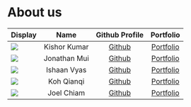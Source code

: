 # About us

Display | Name | Github Profile | Portfolio 
--------|:----:|:--------------:|:---------:
![](https://via.placeholder.com/100.png?text=Photo) | Kishor Kumar | [Github](https://github.com/KishorKumar11) | [Portfolio](docs/team/kishorkumar.md)
![](https://via.placeholder.com/100.png?text=Photo) | Jonathan Mui | [Github](https://github.com/jonathanmui4) | [Portfolio](docs/team/johndoe.md)
![](https://via.placeholder.com/100.png?text=Photo) | Ishaan Vyas | [Github](https://github.com/) | [Portfolio](docs/team/ishaaanvyas.md)
![](https://via.placeholder.com/100.png?text=Photo) | Koh Qianqi | [Github](https://github.com/) | [Portfolio](docs/team/johndoe.md)
![](https://via.placeholder.com/100.png?text=Photo) | Joel Chiam | [Github](https://github.com/) | [Portfolio](docs/team/johndoe.md)

